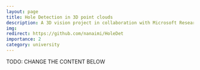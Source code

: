 ```yaml
---
layout: page
title: Hole Detection in 3D point clouds
description: A 3D vision project in collaboration with Microsoft Research Zurich
img: 
redirect: https://github.com/nanaimi/HoleDet
importance: 2
category: university
---
```


TODO: CHANGE THE CONTENT BELOW
